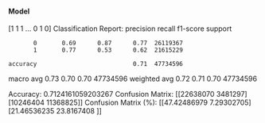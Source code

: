 #### Model
[1 1 1 ... 0 1 0]
Classification Report:
              precision    recall  f1-score   support

           0       0.69      0.87      0.77  26119367
           1       0.77      0.53      0.62  21615229

    accuracy                           0.71  47734596
   macro avg       0.73      0.70      0.70  47734596
weighted avg       0.72      0.71      0.70  47734596

Accuracy: 0.7124161059203267
Confusion Matrix:
[[22638070  3481297]
 [10246404 11368825]]
Confusion Matrix (%):
[[47.42486979  7.29302705]
 [21.46536235 23.8167408 ]]
